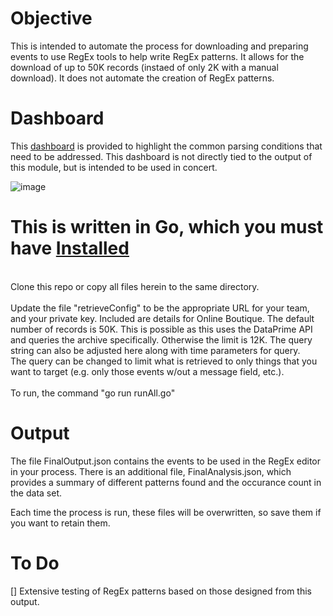
# Objective
This is intended to automate the process for downloading and preparing events to use RegEx tools to help write RegEx patterns.  It allows for the download of up to 50K records (instaed of only 2K with a manual download).  It does not automate the creation of RegEx patterns.

# Dashboard
This [dashboard](https://onlineboutique.coralogix.com/#/dashboards/4SCEP7oosPIhxdgSiwyn3) is provided to highlight the common parsing conditions that need to be addressed.  This dashboard is not directly tied to the output of this module, but is intended to be used in concert.

![image](https://private-user-images.githubusercontent.com/125903661/305536674-cf1652a1-809d-431e-9765-b73964ad584e.png?jwt=eyJhbGciOiJIUzI1NiIsInR5cCI6IkpXVCJ9.eyJpc3MiOiJnaXRodWIuY29tIiwiYXVkIjoicmF3LmdpdGh1YnVzZXJjb250ZW50LmNvbSIsImtleSI6ImtleTUiLCJleHAiOjE3MDgxMTIwNzgsIm5iZiI6MTcwODExMTc3OCwicGF0aCI6Ii8xMjU5MDM2NjEvMzA1NTM2Njc0LWNmMTY1MmExLTgwOWQtNDMxZS05NzY1LWI3Mzk2NGFkNTg0ZS5wbmc_WC1BbXotQWxnb3JpdGhtPUFXUzQtSE1BQy1TSEEyNTYmWC1BbXotQ3JlZGVudGlhbD1BS0lBVkNPRFlMU0E1M1BRSzRaQSUyRjIwMjQwMjE2JTJGdXMtZWFzdC0xJTJGczMlMkZhd3M0X3JlcXVlc3QmWC1BbXotRGF0ZT0yMDI0MDIxNlQxOTI5MzhaJlgtQW16LUV4cGlyZXM9MzAwJlgtQW16LVNpZ25hdHVyZT03N2Y4NTQyMWE1MjE2MGRhYTdkZDFjZmFiYWM4MzQ1OWJkYzJkMWJlMmJhNDA4MTQzMTVmMzdlZjY5NjE5NzZkJlgtQW16LVNpZ25lZEhlYWRlcnM9aG9zdCZhY3Rvcl9pZD0wJmtleV9pZD0wJnJlcG9faWQ9MCJ9._yX2S7GYANqzuQoCQnefTtTnraFLcn0BXJppTazgsuw)

# This is written in Go, which you must have [Installed](https://go.dev/doc/install)<br>
<br>
Clone this repo or copy all files herein to the same directory.<br>
<br>
Update the file "retrieveConfig" to be the appropriate URL for your team, and your private key. Included are details for Online Boutique. The default number of records is 50K. This is possible as this uses the DataPrime API and queries the archive specifically. Otherwise the limit is 12K. The query string can also be adjusted here along with time parameters for query.<br> The query can be changed to limit what is retrieved to only things that you want to target (e.g. only those events w/out a message field, etc.).<br>
<br>
To run, the command "go run runAll.go"<br>

# Output
The file FinalOutput.json contains the events to be used in the RegEx editor in your process.  There is an additional file, FinalAnalysis.json, which provides a summary of different patterns found and the occurance count in the data set.

Each time the process is run, these files will be overwritten, so save them if you want to retain them.

# To Do
[] Extensive testing of RegEx patterns based on those designed from this output.<br>
